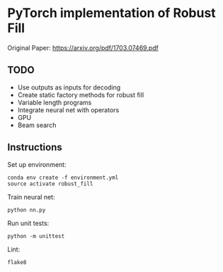 # PyTorch implementation of Robust Fill

Original Paper: https://arxiv.org/pdf/1703.07469.pdf

## TODO

- Use outputs as inputs for decoding
- Create static factory methods for robust fill
- Variable length programs
- Integrate neural net with operators
- GPU
- Beam search

## Instructions

Set up environment:

```
conda env create -f environment.yml
source activate robust_fill
```

Train neural net:

```
python nn.py
```

Run unit tests:

```
python -m unittest
```

Lint:

```
flake8
```
